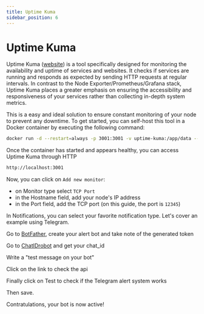 ```yaml
---
title: Uptime Kuma
sidebar_position: 6
---
```


# Uptime Kuma

Uptime Kuma ([website](https://uptime.kuma.pet/)) is a tool specifically designed for monitoring the availability and uptime of services and websites. It checks if services are running and responds as expected by sending HTTP requests at regular intervals. In contrast to the Node Exporter/Prometheus/Grafana stack, Uptime Kuma places a greater emphasis on ensuring the accessibility and responsiveness of your services rather than collecting in-depth system metrics.

This is a easy and ideal solution to ensure constant monitoring of your node to prevent any downtime.
To get started, you can self-host this tool in a Docker container by executing the following command:

```bash
docker run -d --restart=always -p 3001:3001 -v uptime-kuma:/app/data --name uptime-kuma louislam/uptime-kuma:1
```

Once the container has started and appears healthy, you can access Uptime Kuma through HTTP

```bash
http://localhost:3001
```

Now, you can click on `Add new monitor`:
- on Monitor type select `TCP Port`
- in the Hostname field, add your node's IP address
- in the Port field, add the TCP port (on this guide, the port is `12345`)

In Notifications, you can select your favorite notification type. Let's cover an example using Telegram.

Go to [BotFather](https://t.me/BotFather.), create your alert bot and take note of the generated token

Go to [ChatIDrobot](https://t.me/chatIDrobot) and get your chat_id

Write a "test message on your bot"

Click on the link to check the api

Finally click on Test to check if the Telegram alert system works

Then save.

Contratulations, your bot is now active!